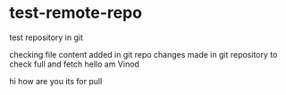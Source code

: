 # test-remote-repo
test repository in git

checking file
 content added in git repo
  changes made in git repository
  to check full and fetch
hello am Vinod

hi how are you
its for pull

